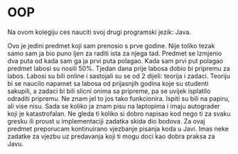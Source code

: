 # OOP

Na ovom kolegiju ces nauciti svoj drugi programski jezik: Java. 

Ovo je jedini predmet koji sam prenosio s prve godine. Nije toliko tezak samo sam ja bio puno ljen za raditi ista za njega tad. Predmet se Izmjenio dva puta od kada sam ga ja prvi puta polagao. Kada sam prvi put polagao predmet labosi su nosili 50%. Tjedan dana prije labosa dobio bi pripremu za labos. Labosi su bili online i sastojali su se od 2 dijeli: teorija i zadaci. Teoriju bi se naucilo napamet sa labosa od prijasnjih godina koje su studenti sakupili, a zadaci bi bili slicni onima sa pripreme, pa se uvijek isplatilo odraditi pripremu. Ne znam jel to jos tako funkcionira. Ispiti su bili na papiru, ali vise nisu. Sada se koliko ja znam pisu na laptopima i imaju autograder koji je katastrofalan. Ne gleda ti koliko si dobro napisao kod nego ti za svaku gresku ili proust u implementaciji zadatka skida dio bodova. Za ovaj predmet preporucam kontinuirano vjezbanje pisanja koda u Javi. Imas neke zadatke za vjezbu uz predavanja koji ti mogu doci kao dobra praksa za Javu.